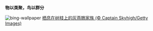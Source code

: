 
**物以类聚，鸟以群分**

![bing-wallpaper](https://www.bing.com/th?id=OHR.AshyWoodswallow_ZH-CN3224168805_1920x1080.jpg)
[栖息在树枝上的灰燕鵙家族 (© Captain Skyhigh/Getty Images)](https://www.bing.com/search?q=%E7%81%B0%E7%87%95%E9%B5%99&amp;form=hpcapt&amp;mkt=zh-cn)
  